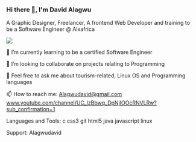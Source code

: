 ### Hi there 👋, I'm David Alagwu
A Graphic Designer, Freelancer, A frontend Web Developer and training to be a Software Engineer @ Alxafrica

<a href="https://www.github.com/Alagwudavid" target="_blank" rel="noreferrer"><img
src="https://img.shields.io/github/followers/Alagwudavid?logo=github&style=for-the-badge&color=0891b2&labelColor=1c1917" /></a>

🌱 I’m currently learning to be a certified Software Engineer

👯 I’m looking to collaborate on projects relating to Programming

💬 Feel free to ask me about tourism-related, Linux OS and Programming languages

📫 How to reach me:
Alagwudavid@gmail.com
www.youtube.com/channel/UC_lzBbwq_DpNjIOOcRNVLRw?sub_confirmation=1

Languages and Tools:
c css3 git html5 java javascript linux

Support:
Alagwudavid
